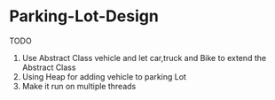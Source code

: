 # Parking-Lot-Design

TODO  
1. Use Abstract Class vehicle and let car,truck and Bike to extend the Abstract Class
2. Using Heap for adding vehicle to parking Lot
3. Make it run on multiple threads
